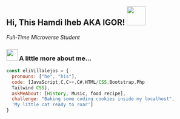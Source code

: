 
<h2> Hi, This Hamdi Iheb AKA IGOR! <img src="https://media.giphy.com/media/12oufCB0MyZ1Go/giphy.gif" width="50"></h2>
<p><em>Full-Time Microverse Student</em></p>


### <img src="https://media.giphy.com/media/WUlplcMpOCEmTGBtBW/giphy.gif" width="30"> A little more about me...  

```javascript
const eliVillalejos = {
  pronouns: ["he", "his"],
  code: [JavaScript,C,C++,C#,HTML/CSS,Bootstrap,Php
  Tailwind CSS],
  askMeAbout: [History, Music, food recipe],
  challenge: "Baking some coding cookies inside my localhost",
  'My little cat ready to roar']
}
